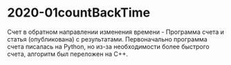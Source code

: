 # 2020-01countBackTime
Счет в обратном направлении изменения времени - Программа счета и статья (опубликована) с результатами.
Первоначально программа счета писалась на Python, но из-за необходимости более быстрого счета, алгоритм был переложен на С++.
